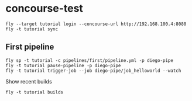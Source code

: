 # concourse-test

```
fly --target tutorial login --concourse-url http://192.168.100.4:8080
fly -t tutorial sync
```

## First pipeline

```
fly sp -t tutorial -c pipelines/first/pipeline.yml -p diego-pipe
fly -t tutorial pause-pipeline -p diego-pipe
fly -t tutorial trigger-job --job diego-pipe/job_helloworld --watch
```

Show recent builds
```
fly -t tutorial builds
```


